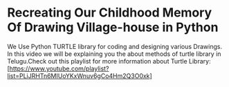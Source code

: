 # Recreating Our Childhood Memory Of Drawing Village-house in Python
We Use Python TURTLE library for coding and designing various Drawings. In this video we will be explaining you the about methods of turtle library in Telugu.Check out this playlist for more information about Turtle Library:[https://www.youtube.com/playlist?list=PLiJRHTn6MIUoYKxWnuv6gCo4Hm2Q3O0xk]
